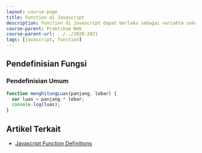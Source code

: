 ```yaml
---
layout: course-page
title: Function di Javascript
description: Function di Javascript dapat berlaku sebagai variable sekaligus object
course-parent: Praktikum Web
course-parent-url: ../../2020-2021
tags: [javascript, function]
---
```


## Pendefinisian Fungsi

### Pendefinisian Umum

```javascript
function menghitungLuas(panjang, lebar) {
  var luas = panjang * lebar;
  console.log(luas);
}
```


## Artikel Terkait
- [Javascript Function Definitions](https://www.w3schools.com/js/js_functions.asp)
